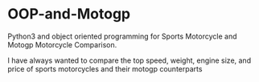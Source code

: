 # OOP-and-Motogp
Python3 and object oriented programming for Sports Motorcycle and Motogp Motorcycle Comparison.

I have always wanted to compare the top speed, weight, engine size, and price of sports motorcycles and their motogp counterparts
